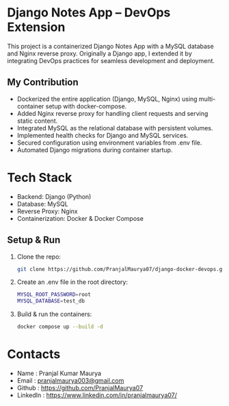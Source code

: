 
# Django Notes App – DevOps Extension

This project is a containerized Django Notes App with a MySQL database and Nginx reverse proxy.
Originally a Django app, I extended it by integrating DevOps practices for seamless development and deployment.
## My Contribution

- Dockerized the entire application (Django, MySQL, Nginx) using multi-container setup with docker-compose.
- Added Nginx reverse proxy for handling client requests and serving static content.
- Integrated MySQL as the relational database with persistent volumes.
- Implemented health checks for Django and MySQL services.
- Secured configuration using environment variables from .env file.
- Automated Django migrations during container startup.

# Tech Stack
- Backend: Django (Python)  
- Database: MySQL
- Reverse Proxy: Nginx
- Containerization: Docker & Docker Compose
   
## Setup & Run

1. Clone the repo:
   ```bash
   git clone https://github.com/PranjalMaurya07/django-docker-devops.git

2. Create an .env file in the root directory:

    ```bash
    MYSQL_ROOT_PASSWORD=root
    MYSQL_DATABASE=test_db

3. Build & run the containers:

    ```bash
    docker compose up --build -d

# Contacts

- Name : Pranjal Kumar Maurya
- Email : pranjalmaurya003@gmail.com
- Github : https://github.com/PranjalMaurya07
- LinkedIn : https://www.linkedin.com/in/pranjalmaurya07/
